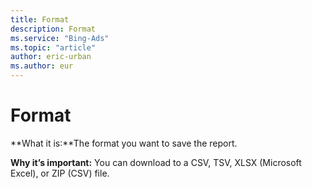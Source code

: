 ```yaml
---
title: Format
description: Format
ms.service: "Bing-Ads"
ms.topic: "article"
author: eric-urban
ms.author: eur
---
```


# Format

**What it is:**The format you want to save the report.

**Why it’s important:**    You can download to a CSV, TSV, XLSX (Microsoft Excel), or ZIP (CSV) file.


